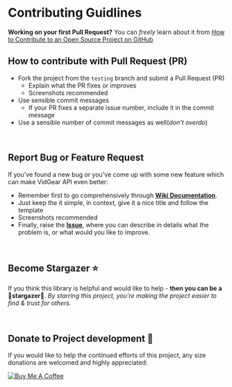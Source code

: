 # Contributing Guidlines

**Working on your first Pull Request?** You can *freely* learn about it from [How to Contribute to an Open Source Project on GitHub][PR]

## How to contribute with Pull Request (PR)

* Fork the project from the `testing` branch and submit a Pull Request (PR)
  * Explain what the PR fixes or improves
  * Screenshots recommended
* Use sensible commit messages
  * If your PR fixes a separate issue number, include it in the commit message
* Use a sensible number of commit messages as well(_don't overdo_)

&nbsp; 

## Report Bug or Feature Request

If you've found a new  bug or you've come up with some new feature which can make VidGear API even better: 
* Remember first to go comprehensively through [**Wiki Documentation**](#wiki). 
* Just keep the it simple, in context, give it a nice title and follow the template
* Screenshots recommended 
* Finally, raise the [**Issue**](https://github.com/abhiTronix/vidgear/issues/new), where you can describe in details what the problem is, or what would you like to improve. 

&nbsp; 

## Become Stargazer :star:

If you think this library is helpful and would like to help - **then you can be a :star2:stargazer:star2:**. _By starring this project, you're making the project easier to find & trust for others._

&nbsp;

## Donate to Project development :heart_decoration:

If you would like to help the continued efforts of this project, any size donations are welcomed and highly appreciated:

[![Buy Me A Coffee][Coffee-badge]][coffee]

<!--
Internal URLs
-->
[Coffee-badge]:https://abhitronix.github.io/img/vidgear/orange_img.png
[coffee]:https://www.buymeacoffee.com/2twOXFvlA
[wiki]:https://github.com/abhiTronix/vidgear/wiki
[PR]: https://egghead.io/series/how-to-contribute-to-an-open-source-project-on-github
